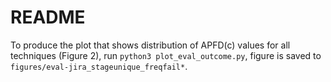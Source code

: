 # README

To produce the plot that shows distribution of APFD(c) values for all techniques (Figure 2), run `python3 plot_eval_outcome.py`, figure is saved to `figures/eval-jira_stageunique_freqfail*`. 

